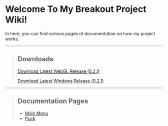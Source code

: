 # Welcome To My Breakout Project Wiki!

In here, you can find various pages of documentation on how my project works.

***

> ## Downloads
>
> [Download Latest WebGL Release (0.2.1)](https://noahrobichaux.github.io/Robichaux_Breakout/docs/downloadwebgl)
>
> [Download Latest Windows Release (0.2.1)](https://noahrobichaux.github.io/Robichaux_Breakout/docs/downloadwindows)

***

> ## Documentation Pages
> - [Main Menu](https://noahrobichaux.github.io/Robichaux_Breakout/docs/mainmenu)
> - [Puck](https://noahrobichaux.github.io/Robichaux_Breakout/docs/puck)
